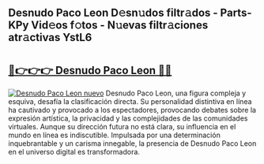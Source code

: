 ## Desnudo Paco Leon D𝚎sn𝚞dos filtr𝚊dos - Parts-KPy Vid𝚎os f𝚘tos - N𝚞evas filtr𝚊ciones atr𝚊ctivas YstL6

# <h2><a href="http://mb8vpg.tromn.icu/?c=Desnudo+Paco+Leon">🔗👉👉👉 Desnudo Paco Leon 🔗🔗</a></h2>

[![Desnudo Paco Leon nuevo](https://i.imgur.com/pEAQMta.gif)](http://mb8vpg.tromn.icu/?c=Desnudo+Paco+Leon)
Desnudo Paco Leon, una figura compleja y esquiva, desafía la clasificación directa. Su personalidad distintiva en línea ha cautivado y provocado a los espectadores, provocando debates sobre la expresión artística, la privacidad y las complejidades de las comunidades virtuales. Aunque su dirección futura no está clara, su influencia en el mundo en línea es indiscutible. Impulsada por una determinación inquebrantable y un carisma innegable, la presencia de Desnudo Paco Leon en el universo digital es transformadora.
